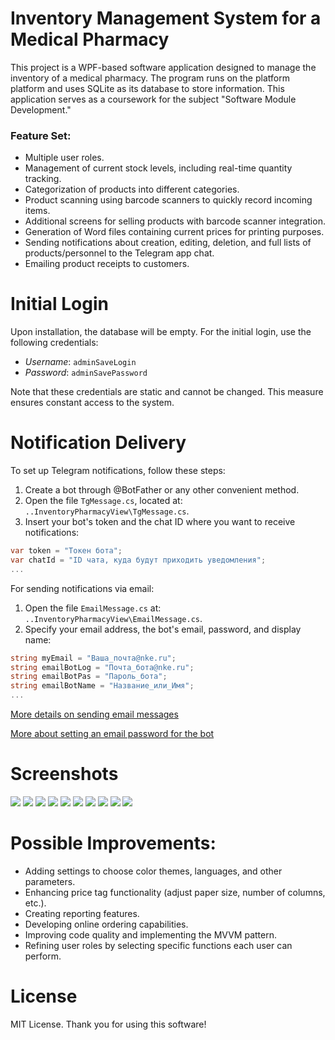 # Inventory Management System for a Medical Pharmacy

This project is a WPF-based software application designed to manage the inventory of a medical pharmacy. The program runs on the platform platform and uses SQLite as its database to store information. This application serves as a coursework for the subject "Software Module Development."

### Feature Set:
- Multiple user roles.
- Management of current stock levels, including real-time quantity tracking.
- Categorization of products into different categories.
- Product scanning using barcode scanners to quickly record incoming items.
- Additional screens for selling products with barcode scanner integration.
- Generation of Word files containing current prices for printing purposes.
- Sending notifications about creation, editing, deletion, and full lists of products/personnel to the Telegram app chat.
- Emailing product receipts to customers.

# Initial Login

Upon installation, the database will be empty. For the initial login, use the following credentials:
- *Username*: `adminSaveLogin`
- *Password*: `adminSavePassword`

Note that these credentials are static and cannot be changed. This measure ensures constant access to the system.

# Notification Delivery

To set up Telegram notifications, follow these steps:

1. Create a bot through @BotFather or any other convenient method.
2. Open the file `TgMessage.cs`, located at: `..InventoryPharmacyView\TgMessage.cs`.
3. Insert your bot's token and the chat ID where you want to receive notifications:
```C#
var token = "Токен бота";
var chatId = "ID чата, куда будут приходить уведомления";
...
```

For sending notifications via email:
1. Open the file `EmailMessage.cs` at: `..InventoryPharmacyView\EmailMessage.cs`.
2. Specify your email address, the bot's email, password, and display name:
``` C#
string myEmail = "Ваша_почта@nke.ru";
string emailBotLog = "Почта_бота@nke.ru";
string emailBotPas = "Пароль_бота";
string emailBotName = "Название_или_Имя";
...
```
[More details on sending email messages](https://www.youtube.com/watch?v=pN66IETYU8k&t=130s)

[More about setting an email password for the bot](https://www.youtube.com/watch?v=BFTCVC33qhQ&t=374s)

# Screenshots
![](Screenshots/Screenshot_1.png)
![](Screenshots/Screenshot_2.png)
![](Screenshots/Screenshot_3.png)
![](Screenshots/Screenshot_4.png)
![](Screenshots/Screenshot_5.png)
![](Screenshots/Screenshot_6.png)
![](Screenshots/Screenshot_7.png)
![](Screenshots/Screenshot_8.png)
![](Screenshots/Screenshot_9.png)
![](Screenshots/Screenshot_10.png)

# Possible Improvements:
- Adding settings to choose color themes, languages, and other parameters.
- Enhancing price tag functionality (adjust paper size, number of columns, etc.).
- Creating reporting features.
- Developing online ordering capabilities.
- Improving code quality and implementing the MVVM pattern.
- Refining user roles by selecting specific functions each user can perform.

# License
MIT License. Thank you for using this software!

